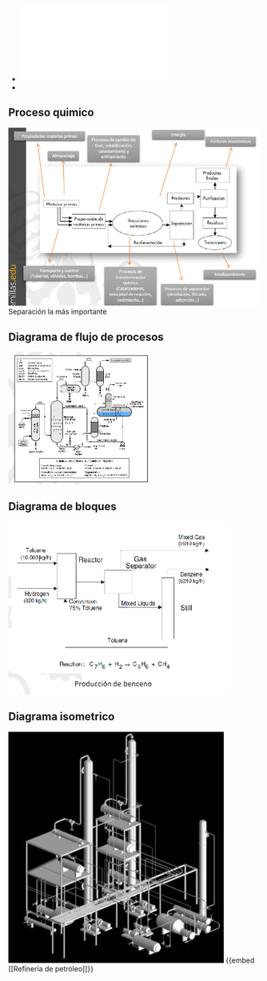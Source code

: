 - ![Tema 2.pdf](../assets/Tema_2_1674035896692_0.pdf)
-
 ## Proceso quimico
 ![image.png](../assets/image_1674036020993_0.png)
 Separación la más importante
 ## Diagrama de flujo de procesos
 ![image.png](../assets/image_1674037210537_0.png)
 ## Diagrama de bloques
 ![image.png](../assets/image_1674037252556_0.png)
 ## Diagrama isometrico
 ![image.png](../assets/image_1674037369209_0.png)
 {{embed [[Refinería de petróleo]]}}